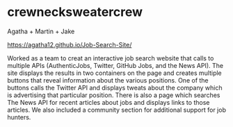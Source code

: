 # crewnecksweatercrew

 Agatha + Martin + Jake

https://agatha12.github.io/Job-Search-Site/


Worked as a team to creat an interactive job search
website that calls to multiple APIs (AuthenticJobs, Twitter, GitHub Jobs, and the News API). The site displays the results in two containers on the page and creates multiple buttons that reveal 
information about the various positions. One of the buttons calls 
the Twitter API and displays tweats about the company which is 
advertising that particular position. There is also a page which searches The News API for recent articles about jobs and displays links to those articles. We also included a community section for additional support for job hunters. 